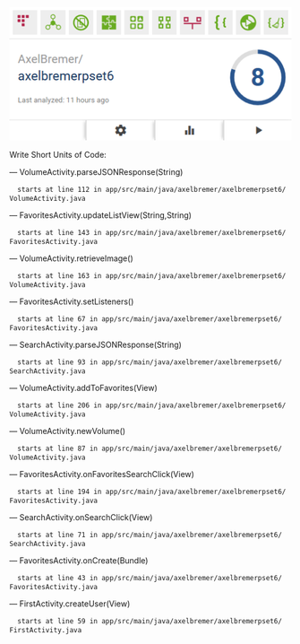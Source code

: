 <img src="https://github.com/AxelBremer/axelbremerpset6/blob/master/bettercodehub.PNG">

Write Short Units of Code:

  — VolumeActivity.​parseJSONResponse(String)
  
      starts at line 112 in app/​src/​main/​java/​axelbremer/​axelbremerpset6/​VolumeActivity.​java
      
  — FavoritesActivity.​updateListView(String,​String)
  
      starts at line 143 in app/​src/​main/​java/​axelbremer/​axelbremerpset6/​FavoritesActivity.​java
      
  — VolumeActivity.​retrieveImage()
  
      starts at line 163 in app/​src/​main/​java/​axelbremer/​axelbremerpset6/​VolumeActivity.​java
      
  — FavoritesActivity.​setListeners()
  
      starts at line 67 in app/​src/​main/​java/​axelbremer/​axelbremerpset6/​FavoritesActivity.​java
      
  — SearchActivity.​parseJSONResponse(String)
  
      starts at line 93 in app/​src/​main/​java/​axelbremer/​axelbremerpset6/​SearchActivity.​java
      
  — VolumeActivity.​addToFavorites(View)
  
      starts at line 206 in app/​src/​main/​java/​axelbremer/​axelbremerpset6/​VolumeActivity.​java
      
  — VolumeActivity.​newVolume()
  
      starts at line 87 in app/​src/​main/​java/​axelbremer/​axelbremerpset6/​VolumeActivity.​java
      
  — FavoritesActivity.​onFavoritesSearchClick(View)
  
      starts at line 194 in app/​src/​main/​java/​axelbremer/​axelbremerpset6/​FavoritesActivity.​java
      
  — SearchActivity.​onSearchClick(View)
  
      starts at line 71 in app/​src/​main/​java/​axelbremer/​axelbremerpset6/​SearchActivity.​java
      
  — FavoritesActivity.​onCreate(Bundle)
  
      starts at line 43 in app/​src/​main/​java/​axelbremer/​axelbremerpset6/​FavoritesActivity.​java
      
  — FirstActivity.​createUser(View)
  
      starts at line 59 in app/​src/​main/​java/​axelbremer/​axelbremerpset6/​FirstActivity.​java
      
